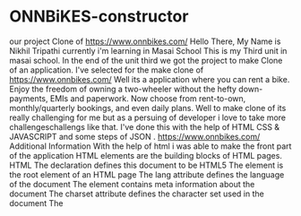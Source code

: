 # ONNBiKES-constructor
our project
Clone of https://www.onnbikes.com/
Hello There, My Name is Nikhil Tripathi currently i'm learning in Masai School This is my Third unit in masai school.
In the end of the unit third we got the project to make Clone of an application. I've selected for the make clone of https://www.onnbikes.com/
Well its a application where you can rent a bike.
Enjoy the freedom of owning a two-wheeler without the hefty down-payments, EMIs and paperwork. Now choose from rent-to-own, monthly/quarterly bookings, and even daily plans.
Well to make clone of its really challenging for me but as a persuing of developer i love to take more challengeschallengs like that.
I've done this with the help of HTML CSS & JAVASCRIPT and some steps of JSON .
https://www.onnbikes.com/
Additional Information
With the help of html i was able to make the front part of the application HTML elements are the building blocks of HTML pages.
HTML
The declaration defines this document to be HTML5
The element is the root element of an HTML page
The lang attribute defines the language of the document
The element contains meta information about the document
The charset attribute defines the character set used in the document
The <title> element specifies a title for the document
The element contains the visible page content
The
element defines a large heading
The
element defines a paragraph
CSS Syntax
A CSS rule consists of a selector and a declaration block:
The selector points to the HTML element to style (h1).
The declaration block (in curly braces) contains one or more declarations separated by semicolons.
Each declaration includes a CSS property name and a value, separated by a colon.
External Style Sheet
A CSS style sheet can be stored in an external file
JAVASCRIPTS VARIABLE
JavaScript variables are containers for storing data values.
What can JavaScript Do?
JavaScript Can Change HTML Content JavaScript Can Change HTML Attribute Values JavaScript Can Change HTML Styles (CSS) JavaScript Can Hide HTML Elements JavaScript Can Show HTML Elements
The HTML DOM (Document Object Model)
When a web page is loaded, the browser creates a Document Object Model of the page.
The HTML DOM model is constructed as a tree of Objects:
Finding HTML Elements
When you want to access HTML elements with JavaScript, you have to find the elements first.
There are a couple of ways to do this:
Finding HTML elements by id Finding HTML elements by tag name Finding HTML elements by class name Finding HTML elements by CSS selectors Finding HTML elements by HTML object collections
ONN-Bikes
Rent a Bike or Scooty with Most Flexible Daily, Weekly & Monthly Bike Rental Plans @ Most Affordable Price. Free Helmet & Easy Booking. Join our 100,000+ Happy Bike Riders Family Now.
Rent a Bike or Scooty with Most Flexible Daily, Weekly & Monthly Bike Rental Plans @ Most Affordable Price. Free Helmet & Easy Booking. Join our 100,000+ Happy Bike Riders Family Now.
  <h2>Feature of this website </h2>
    <li>  Login and Signup authentication </>
    <li>  User can browse through various category and rent two-wheelers .</>
    <li>  A dynamic and animated user friendly home page with calendar option.</>
    <li> Paymnet Gateway </>
    <li> OTP-confirmation on Payment</>
  
  <h4> Tech Stack: HTML || CSS || JavaScript Group-Members:4 </h4>
  
<img width="905" alt="ONN" src="https://user-images.githubusercontent.com/93374317/155106591-e1afa592-d2af-4c35-999a-ba6d7010095f.png">
